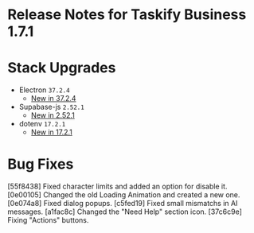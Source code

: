 # Release Notes for Taskify Business 1.7.1

# Stack Upgrades

- Electron `37.2.4`
  - [New in 37.2.4](https://github.com/electron/electron/releases/tag/v37.2.4)
- Supabase-js `2.52.1`
  - [New in 2.52.1](https://github.com/supabase/supabase-js/releases/tag/v2.52.1)
- dotenv `17.2.1`
  - [New in 17.2.1](https://github.com/motdotla/dotenv)

# Bug Fixes
[55f8438] Fixed character limits and added an option for disable it.
[0e00105] Changed the old Loading Animation and created a new one.
[0e074a8] Fixed dialog popups.
[c5fed19] Fixed small mismatchs in AI messages.
[a1fac8c] Changed the "Need Help" section icon.
[37c6c9e] Fixing "Actions" buttons.